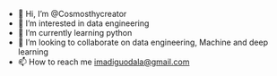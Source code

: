 - 👋 Hi, I’m @Cosmosthycreator
- 👀 I’m interested in data engineering
- 🌱 I’m currently learning python
- 💞️ I’m looking to collaborate on data engineering, Machine and deep learning
- 📫 How to reach me imadiguodala@gmail.com

<!---
Cosmosthycreator/Cosmosthycreator is a ✨ special ✨ repository because its `README.md` (this file) appears on your GitHub profile.
You can click the Preview link to take a look at your changes.
--->
